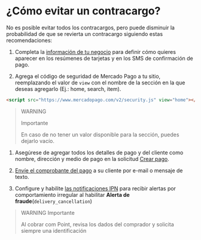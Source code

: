 # ¿Cómo evitar un contracargo?

No es posible evitar todos los contracargos, pero puede disminuir la probabilidad de que se revierta un contracargo siguiendo estas recomendaciones:

1. Completa la [información de tu negocio](https://www.mercadopago[FAKE][URL][DOMAIN]/business#from-section=menu) para definir cómo quieres aparecer en los resúmenes de tarjetas y en los SMS de confirmación de pago.
   
2. Agrega el código de seguridad de Mercado Pago a tu sitio, reemplazando el valor de `view` con el nombre de la sección en la que deseas agregarlo (Ej.: home, search, item).
```html
<script src="https://www.mercadopago.com/v2/security.js" view="home"></script>
```

>WARNING
>
>Importante
>
> En caso de no tener un valor disponible para la sección, puedes dejarlo vacío.

1. Asegúrese de agregar todos los detalles de pago y del cliente como nombre, dirección y medio de pago en la solicitud [Crear pago](/developers/es/reference/payments/_payments/post).
   
2. [Envíe el comprobante del pago](https://www.mercadopago[FAKER][URL][DOMAIN]/ayuda/16170) a su cliente por e-mail o mensaje de texto.
   
3. Configure y habilite [las notificaciones IPN](/developers/panel/notifications/ipn) para recibir alertas por comportamiento irregular al habilitar **Alerta de fraude**(`delivery_cancellation`) 

>WARNING
>Importante
> 
> Al cobrar com Point, revisa los dados del comprador y solicita siempre una identificación
>

